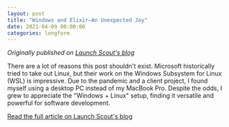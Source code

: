 ```yaml
---
layout: post
title: "Windows and Elixir—An Unexpected Joy"
date: 2021-04-09 00:00:00
categories: longform
---
```


*Originally published on [Launch Scout's blog](https://launchscout.com/blog/windows-and-elixir-an-unexpected-joy)*

There are a lot of reasons this post shouldn't exist. Microsoft historically tried to take out Linux, but their work on the Windows Subsystem for Linux (WSL) is impressive. Due to the pandemic and a client project, I found myself using a desktop PC instead of my MacBook Pro. Despite the odds, I grew to appreciate the "Windows + Linux" setup, finding it versatile and powerful for software development.

[Read the full article on Launch Scout's blog](https://launchscout.com/blog/windows-and-elixir-an-unexpected-joy)

<!--
# Windows and Elixir—An Unexpected Joy

**Published:** 9 April 2021
**Author:** Tim Mecklem

## Blog Post

There are a lot of reasons this post shouldn't exist. Microsoft historically tried to take out Linux, but their work on the Windows Subsystem for Linux (WSL) is impressive. Due to the pandemic and a client project, the author found himself using a desktop PC instead of his MacBook Pro.

Despite the odds, the author grew to appreciate the "Windows + Linux" setup, finding it versatile and powerful for software development. After building a multicore machine with a Ryzen 3900X processor and 32 GB of RAM, he installed WSL 2 with Ubuntu 20.04.

Key highlights of his experience:
- Set up development environment using asdf-vm, PostgreSQL, Elixir, and Ruby
- Used Spacemacs with VcXsrv for X server support
- Discovered VS Code's excellent remote WSL development capabilities
- Experienced significant performance improvements in build tasks

The author was particularly impressed by the build speed for Nerves systems, which were much faster compared to his MacBook Pro. He has since been using WSL 2 full-time while supporting a Windows IT environment.

His conclusion: WSL 2 provides a solid basis for Elixir development on Windows, to the point where he hasn't even set up the planned Linux dual boot.

## References
- Microsoft WSL 2 installation guide
- asdf-vm setup
- VcXsrv X server configuration
- Spacemacs
- VS Code remote WSL development
- Nerves Project
-->
